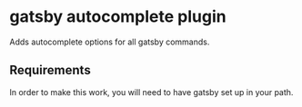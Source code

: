 # gatsby autocomplete plugin

Adds autocomplete options for all gatsby commands.

## Requirements

In order to make this work, you will need to have gatsby set up in your path.
